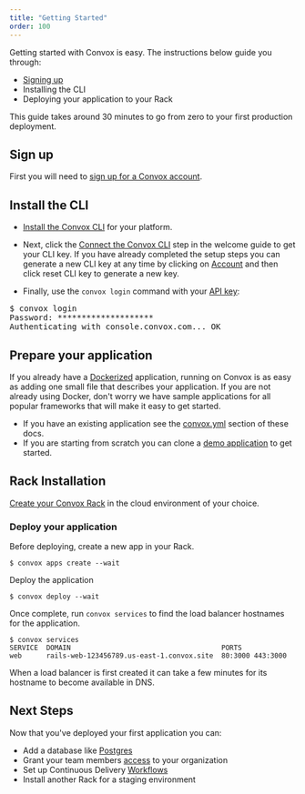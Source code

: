 ```yaml
---
title: "Getting Started"
order: 100
---
```


Getting started with Convox is easy. The instructions below guide you through:

* [Signing up](https://convox.com/signup)
* Installing the CLI
* Deploying your application to your Rack

This guide takes around 30 minutes to go from zero to your first production deployment.

## Sign up

First you will need to [sign up for a Convox account](https://convox.com/signup).

## Install the CLI

* [Install the Convox CLI](/introduction/installation) for your platform.

* Next, click the [Connect the Convox CLI](https://console.convox.com/welcome#cli) step in the welcome guide to get your CLI key. If you have already completed the setup steps you can generate a new CLI key at any time by clicking on [Account](https://console.convox.com/account) and then click reset CLI key to generate a new key.

* Finally, use the `convox login` command with your [API key](https://console.convox.com/grid/user/api_key):

<pre id="login">
$ convox login
Password: ********************
Authenticating with console.convox.com... OK
</pre>

## Prepare your application

If you already have a [Dockerized](https://docs.docker.com/engine/examples/) application, running on Convox is as easy as adding one small file that describes your application. If you are not already using Docker, don't worry we have sample applications for all popular frameworks that will make it easy to get started.

* If you have an existing application see the [convox.yml](/application/convox-yml) section of these docs.
* If you are starting from scratch you can clone a [demo application](https://github.com/convox-examples) to get started.

## Rack Installation

[Create your Convox Rack](/introduction/rack#rack-installation) in the cloud environment of your choice.

### Deploy your application

Before deploying, create a new app in your Rack.

    $ convox apps create --wait

Deploy the application

    $ convox deploy --wait

Once complete, run `convox services` to find the load balancer hostnames for the application.

    $ convox services
    SERVICE  DOMAIN                                     PORTS
    web      rails-web-123456789.us-east-1.convox.site  80:3000 443:3000

<div class="block-callout block-show-callout type-info" markdown="1">
When a load balancer is first created it can take a few minutes for its hostname to become available in DNS.
</div>

## Next Steps

Now that you've deployed your first application you can:

* Add a database like [Postgres](/application/resources)
* Grant your team members [access](/console/access-control) to your organization
* Set up Continuous Delivery [Workflows](/console/workflows)
* Install another Rack for a staging environment

<script>
$(document).ready(function() {
  if (navigator.platform.indexOf('Win') > -1) {
    $('#install-windows').removeClass('hidden')
    $('#install-mac').addClass('hidden')
    $('#install-linux').addClass('hidden')
  }

  if (navigator.platform.indexOf('Linux') > -1) {
    $('#install-linux').removeClass('hidden')
    $('#install-mac').addClass('hidden')
    $('#install-windows').addClass('hidden')
  }
});
</script>
